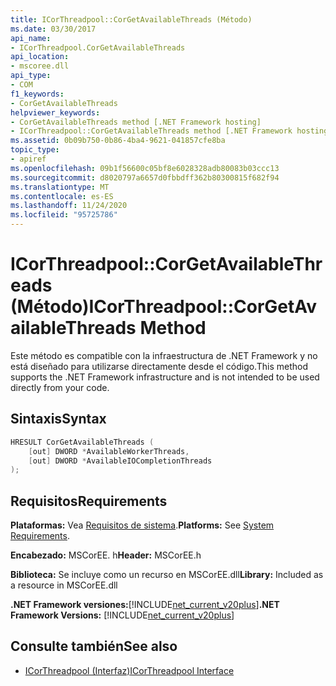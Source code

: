 ```yaml
---
title: ICorThreadpool::CorGetAvailableThreads (Método)
ms.date: 03/30/2017
api_name:
- ICorThreadpool.CorGetAvailableThreads
api_location:
- mscoree.dll
api_type:
- COM
f1_keywords:
- CorGetAvailableThreads
helpviewer_keywords:
- CorGetAvailableThreads method [.NET Framework hosting]
- ICorThreadpool::CorGetAvailableThreads method [.NET Framework hosting]
ms.assetid: 0b09b750-0b86-4ba4-9621-041857cfe8ba
topic_type:
- apiref
ms.openlocfilehash: 09b1f56600c05bf8e6028328adb80083b03ccc13
ms.sourcegitcommit: d8020797a6657d0fbbdff362b80300815f682f94
ms.translationtype: MT
ms.contentlocale: es-ES
ms.lasthandoff: 11/24/2020
ms.locfileid: "95725786"
---
```

# <a name="icorthreadpoolcorgetavailablethreads-method"></a><span data-ttu-id="95d02-102">ICorThreadpool::CorGetAvailableThreads (Método)</span><span class="sxs-lookup"><span data-stu-id="95d02-102">ICorThreadpool::CorGetAvailableThreads Method</span></span>

<span data-ttu-id="95d02-103">Este método es compatible con la infraestructura de .NET Framework y no está diseñado para utilizarse directamente desde el código.</span><span class="sxs-lookup"><span data-stu-id="95d02-103">This method supports the .NET Framework infrastructure and is not intended to be used directly from your code.</span></span>  
  
## <a name="syntax"></a><span data-ttu-id="95d02-104">Sintaxis</span><span class="sxs-lookup"><span data-stu-id="95d02-104">Syntax</span></span>  
  
```cpp  
HRESULT CorGetAvailableThreads (  
    [out] DWORD *AvailableWorkerThreads,  
    [out] DWORD *AvailableIOCompletionThreads  
);  
```  
  
## <a name="requirements"></a><span data-ttu-id="95d02-105">Requisitos</span><span class="sxs-lookup"><span data-stu-id="95d02-105">Requirements</span></span>  

 <span data-ttu-id="95d02-106">**Plataformas:** Vea [Requisitos de sistema](../../get-started/system-requirements.md).</span><span class="sxs-lookup"><span data-stu-id="95d02-106">**Platforms:** See [System Requirements](../../get-started/system-requirements.md).</span></span>  
  
 <span data-ttu-id="95d02-107">**Encabezado:** MSCorEE. h</span><span class="sxs-lookup"><span data-stu-id="95d02-107">**Header:** MSCorEE.h</span></span>  
  
 <span data-ttu-id="95d02-108">**Biblioteca:** Se incluye como un recurso en MSCorEE.dll</span><span class="sxs-lookup"><span data-stu-id="95d02-108">**Library:** Included as a resource in MSCorEE.dll</span></span>  
  
 <span data-ttu-id="95d02-109">**.NET Framework versiones:**[!INCLUDE[net_current_v20plus](../../../../includes/net-current-v20plus-md.md)]</span><span class="sxs-lookup"><span data-stu-id="95d02-109">**.NET Framework Versions:** [!INCLUDE[net_current_v20plus](../../../../includes/net-current-v20plus-md.md)]</span></span>  
  
## <a name="see-also"></a><span data-ttu-id="95d02-110">Consulte también</span><span class="sxs-lookup"><span data-stu-id="95d02-110">See also</span></span>

- [<span data-ttu-id="95d02-111">ICorThreadpool (Interfaz)</span><span class="sxs-lookup"><span data-stu-id="95d02-111">ICorThreadpool Interface</span></span>](icorthreadpool-interface.md)
